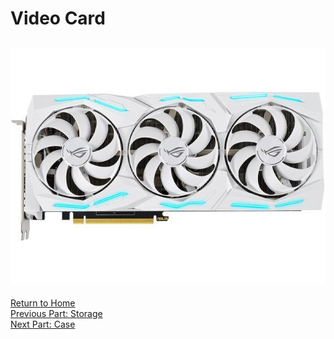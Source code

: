 # Video Card
## ![Video Card](../images/videoCard.jpg)


[Return to Home](https://github.com/rhd45-edu/IT-1600-Final-Project#readme)  
[Previous Part: Storage](storage.md)  
[Next Part: Case](case.md)  
